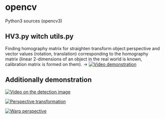 # opencv
Python3 sources (opencv3)
## HV3.py witch utils.py
Finding homography matrix for straighten transform object perspective and vector values (rotation, translation) corresponding to the homography matrix  (linear 2-dimensions of an object in the real world is known, calibration matrix is formed on them). →
[![`Video demonstration`](https://cloud.mail.ru/public/3Xsq/5u64xfcD5/0.jpg)](https://cloud.mail.ru/public/3Xsq/5u64xfcD5)
## Additionally demonstration 
[![`Video on the detection image`](https://cloud.mail.ru/public/MsCb/S54sgLSR2/0.jpg)](https://cloud.mail.ru/public/MsCb/S54sgLSR2)

[![`Perspective transformation`](https://cloud.mail.ru/public/Ya3b/v3kMkpCiw/0.jpg)](https://cloud.mail.ru/public/Ya3b/v3kMkpCiw)

[![`Warp perspective`](https://cloud.mail.ru/public/RaFA/uC58pM9cH/0.jpg)](https://cloud.mail.ru/public/RaFA/uC58pM9cH)
